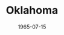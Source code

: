---
title: Oklahoma
date: 1965-07-15
opening_date: 1965-07-15
closing_date: 1965-07-30
layout: productions
playbill:
Theatre: Theatre Jacksonville
Venue: Little Theatre
cast:
- Aunt Eller: Lois Lee Stewart
- Curly: John Durrett
- Laurey: Nita James
- Ike Skidmore: Gil Gimbel
- Fred: Harry Hodge
- Slim: Bob Starr
- Will Parker: Ken Fallin
- Jud Fry: Paul Galloway
- Ado Annie Carnes: Lynn Arizzi
- Ali Hakim: Marshall Grauer
- Gertie Cummings: Claudia Grauer
- Ellen: Kay Bailey
- Faye: Randy Fry
- Virginia: Terry Tucker
- Vivienne: Pat Sousa
- Kate: Judy Pryor
- Sylvie: Mickey Smith
- Andrew Carnes: Bill Stathius
- Cord Elam: Eddie Dyal
- Jess: Tom Banston
- Mike: Conrad Peterson
- Solo Dancer:
  - Frank Spolar
  - Loretta Dingman
- Corps de Ballet:
  - Mary Ellen Grizzard
  - Delia Sweat
  - Holly Fulford
  - Claudia Gardner
  - Gil Gimbel
  - Eddie Dyal
  - Conrad Peterson
  - Fernando Velandia
crew:
- Director: George Ballis
- Production Designer: Larry Riddle
- Choreographer: Frank Spolar
- Musical Conductor: Al Sturchio
- Stage Manager: Philip Meunier
- Assistant Stage Manager:
  - Carolyn Courreges
  - Thelma Baker
- Costumes:
  - Gwen Nearhoof
  - Carolyn Stecher
  - Gwyda Agnew
  - Barbara Michelson
  - Mickey Fry
  - Debbie Krobalski
- Properties:
  - Carolyn Stecher
  - Gladys Dale
  - Ellen Black
  - Wenonah Wells
- Make-up:
  - Marcy Massaniso
  - Robert Smith
  - Alice Dill
  - Debbie Krobalski
- Lighting:
  - Dave Kent
  - Peggy Miller
  - Krissy Severson
- Scenery:
  - Alan Gilletter
  - Don Cool
  - Harold Nearhoof
  - Charles Vance
  - Gladys Dale
  - Robert Agnew
  - Maria Alarcon
  - Paul Galloway
  - Marcy Massaniso
  - Krissy Severson
- Grip:
  - Harold Nearhoof
  - Dan Cool
  - Bill Aust
  - Maria Alarcon
- Flyman:
  - Alan Gilletter
  - Charles Vance
  - Elliot Baker
orchestra:
- Orchestra:
  - Roger Lynn
  - Joe Bragg
  - Milt Gaskin
  - Steve Ogilvie
  - Bob Walker
  - Paul Cherry
  - Bob Toney
  - Don Thompson
  - Bill Pape
  - Ken Jones
---